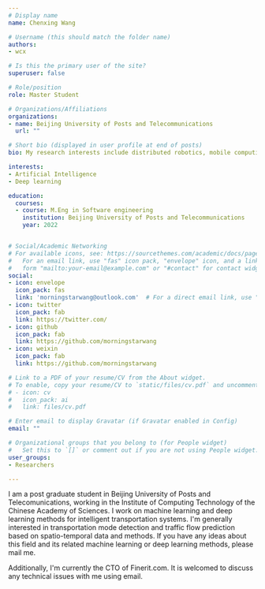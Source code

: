 ```yaml
---
# Display name
name: Chenxing Wang

# Username (this should match the folder name)
authors:
- wcx

# Is this the primary user of the site?
superuser: false

# Role/position
role: Master Student

# Organizations/Affiliations
organizations:
- name: Beijing University of Posts and Telecommunications
  url: ""

# Short bio (displayed in user profile at end of posts)
bio: My research interests include distributed robotics, mobile computing and programmable matter.

interests:
- Artificial Intelligence
- Deep learning

education:
  courses:
  - course: M.Eng in Software engineering
    institution: Beijing University of Posts and Telecommunications
    year: 2022


# Social/Academic Networking
# For available icons, see: https://sourcethemes.com/academic/docs/page-builder/#icons
#   For an email link, use "fas" icon pack, "envelope" icon, and a link in the
#   form "mailto:your-email@example.com" or "#contact" for contact widget.
social:
- icon: envelope
  icon_pack: fas
  link: 'morningstarwang@outlook.com'  # For a direct email link, use "mailto:test@example.org".
- icon: twitter
  icon_pack: fab
  link: https://twitter.com/
- icon: github
  icon_pack: fab
  link: https://github.com/morningstarwang
- icon: weixin
  icon_pack: fab
  link: https://github.com/morningstarwang

# Link to a PDF of your resume/CV from the About widget.
# To enable, copy your resume/CV to `static/files/cv.pdf` and uncomment the lines below.
# - icon: cv
#   icon_pack: ai
#   link: files/cv.pdf

# Enter email to display Gravatar (if Gravatar enabled in Config)
email: ""

# Organizational groups that you belong to (for People widget)
#   Set this to `[]` or comment out if you are not using People widget.
user_groups:
- Researchers

---
```


I am a post graduate student in Beijing University of Posts and Telecomunications, working in the Institute of Computing Technology of the Chinese Academy of Sciences. I work on machine learning and deep learning methods for intelligent transportation systems. I'm generally interested in transportation mode detection and traffic flow prediction based on spatio-temporal data and methods. If you have any ideas about this field and its related machine learning or deep learning methods, please mail me.

Additionally, I'm currently the CTO of Finerit.com. It is welcomed to discuss any technical issues with me using email.
